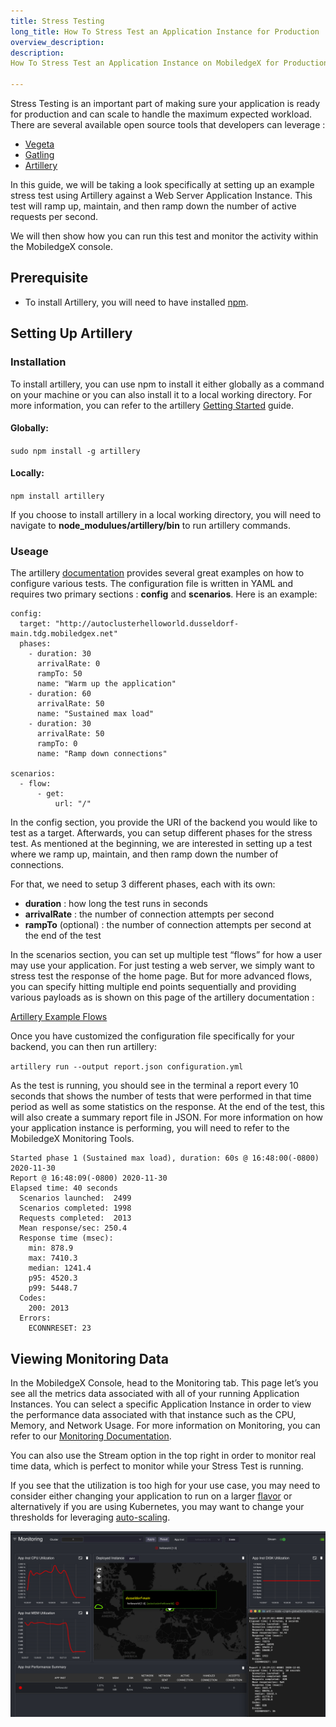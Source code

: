 ```yaml
---
title: Stress Testing
long_title: How To Stress Test an Application Instance for Production
overview_description: 
description: 
How To Stress Test an Application Instance on MobiledgeX for Production Deployments

---
```


Stress Testing is an important part of making sure your application is ready for production and can scale to handle the maximum expected workload. There are several available open source tools that developers can leverage :

- [Vegeta](https://github.com/tsenart/vegeta)
- [Gatling](https://gatling.io/)
- [Artillery](https://artillery.io/)

In this guide, we will be taking a look specifically at setting up an example stress test using Artillery against a Web Server Application Instance. This test will ramp up, maintain, and then ramp down the number of active requests per second.

We will then show how you can run this test and monitor the activity within the MobiledgeX console.

## Prerequisite

- To install Artillery, you will need to have installed [npm](https://www.npmjs.com/).

## Setting Up Artillery

### Installation

To install artillery, you can use npm to install it either globally as a command on your machine or you can also install it to a local working directory. For more information, you can refer to the artillery [Getting Started](https://artillery.io/docs/guides/getting-started/installing-artillery.html#System-requirements) guide.

#### Globally:

`sudo npm install -g artillery`

#### Locally:

`npm install artillery`

If you choose to install artillery in a local working directory, you will need to navigate to **node_modulues/artillery/bin** to run artillery commands.

### Useage

The artillery [documentation](https://artillery.io/docs/guides/guides/test-script-reference.html#Overview) provides several great examples on how to configure various tests. The configuration file is written in YAML and requires two primary sections : **config** and **scenarios**. Here is an example:

```
config:
  target: "http://autoclusterhelloworld.dusseldorf-main.tdg.mobiledgex.net"
  phases:
    - duration: 30
      arrivalRate: 0
      rampTo: 50
      name: "Warm up the application"
    - duration: 60
      arrivalRate: 50
      name: "Sustained max load"
    - duration: 30
      arrivalRate: 50
      rampTo: 0
      name: "Ramp down connections"

scenarios:
  - flow:
      - get:
          url: "/"

```

In the config section, you provide the URI of the backend you would like to test as a target. Afterwards, you can setup different phases for the stress test. As mentioned at the beginning, we are interested in setting up a test where we ramp up, maintain, and then ramp down the number of connections.

For that, we need to setup 3 different phases, each with its own:

- **duration** : how long the test runs in seconds
- **arrivalRate** : the number of connection attempts per second
- **rampTo** (optional) : the number of connection attempts per second at the end of the test

In the scenarios section, you can set up multiple test “flows” for how a user may use your application. For just testing a web server, we simply want to stress test the response of the home page. But for more advanced flows, you can specify hitting multiple end points sequentially and providing various payloads as is shown on this page of the artillery documentation :

[Artillery Example Flows](https://artillery.io/docs/guides/getting-started/core-concepts.html#Putting-it-all-together)

Once you have customized the configuration file specifically for your backend, you can then run artillery:

`artillery run --output report.json configuration.yml`

As the test is running, you should see in the terminal a report every 10 seconds that shows the number of tests that were performed in that time period as well as some statistics on the response. At the end of the test, this will also create a summary report file in JSON. For more information on how your application instance is performing, you will need to refer to the MobiledgeX Monitoring Tools.

```
Started phase 1 (Sustained max load), duration: 60s @ 16:48:00(-0800) 2020-11-30
Report @ 16:48:09(-0800) 2020-11-30
Elapsed time: 40 seconds
  Scenarios launched:  2499
  Scenarios completed: 1998
  Requests completed:  2013
  Mean response/sec: 250.4
  Response time (msec):
    min: 878.9
    max: 7410.3
    median: 1241.4
    p95: 4520.3
    p99: 5448.7
  Codes:
    200: 2013
  Errors:
    ECONNRESET: 23

```

## Viewing Monitoring Data

In the MobiledgeX Console, head to the Monitoring tab. This page let’s you see all the metrics data associated with all of your running Application Instances. You can select a specific Application Instance in order to view the performance data associated with that instance such as the CPU, Memory, and Network Usage. For more information on Monitoring, you can refer to our [Monitoring Documentation](/developer/deployments/monitoring-and-metrics/index.md).

You can also use the Stream option in the top right in order to monitor real time data, which is perfect to monitor while your Stress Test is running.

If you see that the utilization is too high for your use case, you may need to consider either changing your application to run on a larger [flavor](/developer/deployments/deployment-workflow/flavors/index.md) or alternatively if you are using Kubernetes, you may want to change your thresholds for leveraging [auto-scaling](/developer/deployments/application-runtime/autoscale/index.md).

![Monitoring Tab in MobiledgeX Console](/developer/assets/stress-test/monitoring-stress-test.png "Monitoring Tab in MobiledgeX Console")

